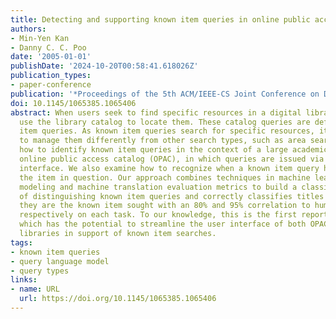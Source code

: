 ```yaml
---
title: Detecting and supporting known item queries in online public access catalogs
authors:
- Min-Yen Kan
- Danny C. C. Poo
date: '2005-01-01'
publishDate: '2024-10-20T00:58:41.618026Z'
publication_types:
- paper-conference
publication: '*Proceedings of the 5th ACM/IEEE-CS Joint Conference on Digital Libraries*'
doi: 10.1145/1065385.1065406
abstract: When users seek to find specific resources in a digital library, they often
  use the library catalog to locate them. These catalog queries are defined as known
  item queries. As known item queries search for specific resources, it is important
  to manage them differently from other search types, such as area searches. We study
  how to identify known item queries in the context of a large academic institution's
  online public access catalog (OPAC), in which queries are issued via a simple keyword
  interface. We also examine how to recognize when a known item query has retrieved
  the item in question. Our approach combines techniques in machine learning, language
  modeling and machine translation evaluation metrics to build a classifier capable
  of distinguishing known item queries and correctly classifies titles for whether
  they are the known item sought with an 80% and 95% correlation to human performance,
  respectively on each task. To our knowledge, this is the first report of such work,
  which has the potential to streamline the user interface of both OPACs and digital
  libraries in support of known item searches.
tags:
- known item queries
- query language model
- query types
links:
- name: URL
  url: https://doi.org/10.1145/1065385.1065406
---
```

